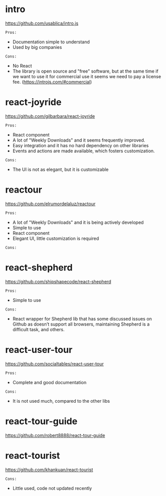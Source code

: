 # intro
https://github.com/usablica/intro.js

`Pros:`
- Documentation simple to understand
- Used by big companies

`Cons:`
- No React
- The library is open source and "free" software, but at the same time if we want to use it for commercial use it seems we need to pay a license fee. (https://introjs.com/#commercial)

# react-joyride
https://github.com/gilbarbara/react-joyride

`Pros:`
- React component
- A lot of "Weekly Downloads" and it seems frequently improved.
- Easy integration and it has no hard dependency on other libraries
- Events and actions are made available, which fosters customization.

`Cons:`
- The UI is not as elegant, but it is customizable

# reactour
https://github.com/elrumordelaluz/reactour

`Pros:`
- A lot of "Weekly Downloads" and it is being actively developed
- Simple to use
- React component
- Elegant UI, little customization is required

`Cons:`

# react-shepherd
https://github.com/shipshapecode/react-shepherd

`Pros:`
- Simple to use

`Cons:`
- React wrapper for Shepherd lib that has some discussed issues on Github as doesn’t support all browsers, maintaining Shepherd is a difficult task, and others.

# react-user-tour
https://github.com/socialtables/react-user-tour

`Pros:`
- Complete and good documentation

`Cons:`
- It is not used much, compared to the other libs

# react-tour-guide
https://github.com/robert8888/react-tour-guide

# react-tourist
https://github.com/khankuan/react-tourist

`Cons:`
- Little used, code not updated recently
